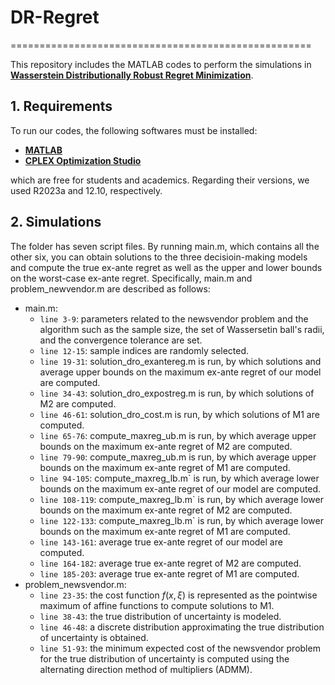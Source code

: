 # DR-Regret
====================================================

This repository includes the MATLAB codes to perform the simulations in **[Wasserstein Distributionally Robust Regret Minimization][paper_link]**.

## 1. Requirements
To run our codes, the following softwares must be installed:
- **[MATLAB][MATLAB]**
- **[CPLEX Optimization Studio][CPLEX]**

which are free for students and academics. Regarding their versions, we used R2023a and 12.10, respectively. 

## 2. Simulations 
The folder has seven script files. By running main.m, which contains all the other six, you can obtain solutions to the three decisioin-making models and compute the true ex-ante regret as well as the upper and lower bounds on the worst-case ex-ante regret. Specifically, main.m and problem_newvendor.m are described as follows: 
- main.m:
  - `line 3-9`: parameters related to the newsvendor problem and the algorithm such as the sample size, the set of Wassersetin ball's radii, and the convergence tolerance are set.
  - `line 12-15`: sample indices are randomly selected.
  - `line 19-31`: solution_dro_exantereg.m is run, by which solutions and average upper bounds on the maximum ex-ante regret of our model are computed.
  - `line 34-43`: solution_dro_expostreg.m is run, by which solutions of M2 are computed.
  - `line 46-61`: solution_dro_cost.m is run, by which solutions of M1 are computed.
  - `line 65-76`: compute_maxreg_ub.m is run, by which average upper bounds on the maximum ex-ante regret of M2 are computed.
  - `line 79-90`: compute_maxreg_ub.m is run, by which average upper bounds on the maximum ex-ante regret of M1 are computed.
  - `line 94-105`: compute_maxreg_lb.m` is run, by which average lower bounds on the maximum ex-ante regret of our model are computed.
  - `line 108-119`: compute_maxreg_lb.m` is run, by which average lower bounds on the maximum ex-ante regret of M2 are computed.
  - `line 122-133`: compute_maxreg_lb.m` is run, by which average lower bounds on the maximum ex-ante regret of M1 are computed.
  - `line 143-161`: average true ex-ante regret of our model are computed.
  - `line 164-182`: average true ex-ante regret of M2 are computed.
  - `line 185-203`: average true ex-ante regret of M1 are computed.
- problem_newsvendor.m:
  - `line 23-35`: the cost function $f(x,\xi)$ is represented as the pointwise maximum of affine functions to compute solutions to M1.
  - `line 38-43`: the true distribution of uncertainty is modeled.
  - `line 46-48`: a discrete distribution approximating the true distribution of uncertainty is obtained.
  - `line 51-93`: the minimum expected cost of the newsvendor problem for the true distribution of uncertainty is computed using the alternating direction method of multipliers (ADMM).


[paper_link]: ..
[MATLAB]: https://matlab.mathworks.com
[CPLEX]: https://www.ibm.com/products/ilog-cplex-optimization-studio
